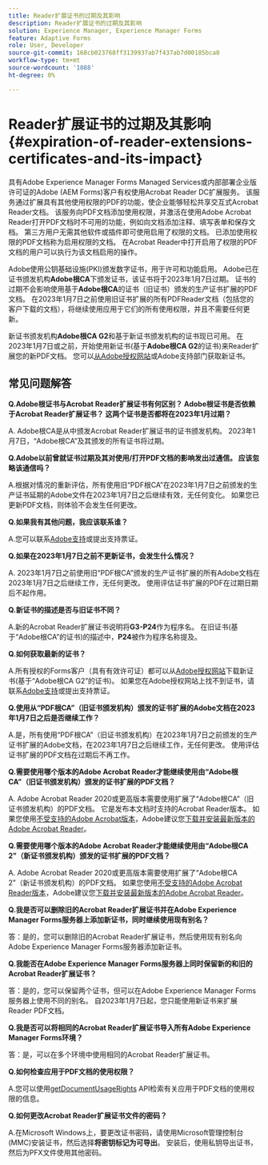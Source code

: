 ```yaml
---
title: Reader扩展证书的过期及其影响
description: Reader扩展证书的过期及其影响
solution: Experience Manager, Experience Manager Forms
feature: Adaptive Forms
role: User, Developer
source-git-commit: 168cb023768ff3139937ab7f437ab7d00185bca0
workflow-type: tm+mt
source-wordcount: '1088'
ht-degree: 0%

---
```



# Reader扩展证书的过期及其影响 {#expiration-of-reader-extensions-certificates-and-its-impact}

具有Adobe Experience Manager Forms Managed Services或内部部署企业版许可证的Adobe (AEM Forms)客户有权使用Acrobat Reader DC扩展服务。 该服务通过扩展具有其他使用权限的PDF的功能，使企业能够轻松共享交互式Acrobat Reader文档。 该服务向PDF文档添加使用权限，并激活在使用Adobe Acrobat Reader打开PDF文档时不可用的功能，例如向文档添加注释、填写表单和保存文档。 第三方用户无需其他软件或插件即可使用启用了权限的文档。 已添加使用权限的PDF文档称为启用权限的文档。 在Acrobat Reader中打开启用了权限的PDF文档的用户可以执行为该文档启用的操作。

Adobe使用公钥基础设施(PKI)颁发数字证书，用于许可和功能启用。 Adobe已在证书颁发机构&#x200B;**Adobe根CA**&#x200B;下颁发证书，该证书将于2023年1月7日过期。 证书的过期不会影响使用基于&#x200B;**Adobe根CA**&#x200B;的证书（旧证书）颁发的生产证书扩展的PDF文档。 在2023年1月7日之前使用旧证书扩展的所有PDFReader文档（包括您的客户下载的文档），将继续使用应用于它们的所有使用权限，并且不需要任何更新。

新证书颁发机构&#x200B;**Adobe根CA G2**&#x200B;和基于新证书颁发机构的证书现已可用。 在2023年1月7日或之前，开始使用新证书(基于&#x200B;**Adobe根CA G2**&#x200B;的证书)来Reader扩展您的新PDF文档。  您可以[从Adobe授权网站](https://licensing.adobe.com/)或Adobe支持部门获取新证书。

## 常见问题解答

**Q.Adobe根证书与Acrobat Reader扩展证书有何区别？ Adobe根证书是否依赖于Acrobat Reader扩展证书？ 这两个证书是否都将在2023年1月过期？**

A. Adobe根CA是从中颁发Acrobat Reader扩展证书的证书颁发机构。 2023年1月7日，“Adobe根CA”及其颁发的所有证书将过期。

**Q.Adobe以前曾就证书过期及其对使用/打开PDF文档的影响发出过通信。 应该忽略该通信吗？**

A.根据对情况的重新评估，所有使用旧“PDF根CA”在2023年1月7日之前颁发的生产证书延期的Adobe文件在2023年1月7日之后继续有效，无任何变化。 如果您已更新PDF文档，则体验不会发生任何更改。

**Q.如果我有其他问题，我应该联系谁？**

A.您可以联系[Adobe支持](https://experienceleague.adobe.com/?support-solution=Experience+Manager#support)或提出支持票证。

**Q.如果在2023年1月7日之前不更新证书，会发生什么情况？**

A. 2023年1月7日之前使用旧“PDF根CA”颁发的生产证书扩展的所有Adobe文档在2023年1月7日之后继续工作，无任何更改。 使用评估证书扩展的PDF在过期日期后不起作用。

**Q.新证书的描述是否与旧证书不同？**

A.新的Acrobat Reader扩展证书说明将&#x200B;**G3-P24**&#x200B;作为程序名。 在旧证书(基于“Adobe根CA”的证书)的描述中，**P24**&#x200B;被作为程序名称提及。

**Q.如何获取最新的证书？**

A.所有授权的Forms客户（具有有效许可证）都可以从[Adobe授权网站](https://licensing.adobe.com/)下载新证书(基于“Adobe根CA G2”的证书)。 如果您在Adobe授权网站上找不到证书，请联系[Adobe支持](https://experienceleague.adobe.com/?support-solution=Experience+Manager&amp;lang=en#support)或提出支持票证。

**Q.使用从“PDF根CA”（旧证书颁发机构）颁发的证书扩展的Adobe文档在2023年1月7日之后是否继续工作？**

A.是，所有使用“PDF根CA”（旧证书颁发机构）在2023年1月7日之前颁发的生产证书扩展的Adobe文档，在2023年1月7日之后继续工作，无任何更改。 使用评估证书扩展的PDF文档在过期后不再工作。

**Q.需要使用哪个版本的Adobe Acrobat Reader才能继续使用由“Adobe根CA”（旧证书颁发机构）颁发的证书扩展的PDF文档？**

A. Adobe Acrobat Reader 2020或更高版本需要使用扩展了“Adobe根CA”（旧证书颁发机构）的PDF文档。 它是发布本文档时支持的Acrobat Reader版本。 如果您使用[不受支持的Adobe Acrobat版本](https://helpx.adobe.com/cn/support/programs/eol-matrix.html)，Adobe建议您[下载并安装最新版本的Adobe Acrobat Reader](https://get.adobe.com/reader/)。

**Q.需要使用哪个版本的Adobe Acrobat Reader才能继续使用由“Adobe根CA 2”（新证书颁发机构）颁发的证书扩展的PDF文档？**

A. Adobe Acrobat Reader 2020或更高版本需要使用扩展了“Adobe根CA 2”（新证书颁发机构）的PDF文档。 如果您使用[不受支持的Adobe Acrobat Reader版本](https://helpx.adobe.com/cn/support/programs/eol-matrix.html)，Adobe建议您[下载并安装最新版本的Adobe Acrobat Reader](https://get.adobe.com/reader/)。

**Q.我是否可以删除旧的Acrobat Reader扩展证书并在Adobe Experience Manager Forms服务器上添加新证书，同时继续使用现有别名？**

答：是的，您可以删除旧的Acrobat Reader扩展证书，然后使用现有别名向Adobe Experience Manager Forms服务器添加新证书。

**Q.我能否在Adobe Experience Manager Forms服务器上同时保留新的和旧的Acrobat Reader扩展证书？**

答：是的，您可以保留两个证书，但可以在Adobe Experience Manager Forms服务器上使用不同的别名。 自2023年1月7日起，您只能使用新证书来扩展Reader PDF文档。

**Q.我是否可以将相同的Acrobat Reader扩展证书导入所有Adobe Experience Manager Forms环境？**

答：是，可以在多个环境中使用相同的Acrobat Reader扩展证书。

**Q.如何检查应用于PDF文档的使用权限？**

A.您可以使用[getDocumentUsageRights](https://experienceleague.adobe.com/docs/experience-manager-65-lts/forms/developer-reference/programming-aem-forms-jee/java-api-quick-start-code-examples/acrobat-reader-dc-extensions-service.html?lang=en#quick-start-soap-mode-retrieving-credential-information-using-the-java-api) API检索有关应用于PDF文档的使用权限的信息。

**Q.如何更改Acrobat Reader扩展证书文件的密码？**

A.在Microsoft Windows上，要更改证书密码，请使用Microsoft管理控制台(MMC)安装证书，然后选择&#x200B;**将密钥标记为可导出**。 安装后，使用私钥导出证书，然后为PFX文件使用其他密码。


<!-- 
## Applying the certificates {#obtaning-and-applying-the-certificates} 

You can choose one of the following paths to apply latest certificates:

* [Updating certificates for an AEM Forms on JEE environment](#Updating-and-Applying-certificates-for-an-AEM-Forms-on-JEE-environment) 
* [Updating certificates for an AEM Forms on OSGi environment](#Updating-and-applying-certificates-for-an-AEM-Forms-on-OSGi-environment)

>[!NOTE]
>
>The document uses the term certificates and credentials interchangeably.

### Pre-requisites {#Pre-requisites}

Updating the certificates requires using actions available on AEM Forms administrator console and Reader Extension APIs provided by AEM Forms. The document is intended for users and administrators with knowledge of using Adobe Experience Manger Forms APIs. Before you start, ensure that: 

* the user has administrator rights on underlying AEM Forms environment. 
* the user has setup the [development environment](https://experienceleague.adobe.com/docs/experience-manager-65-lts/developing/devtools/howto-projects-eclipse.html) and has access to it.
* [obtain the certificates](#obtain-the-certificates).


### Obtain the certificates {#obtain-the-certificates}

The Rights credential is delivered as a digital certificate that contains the public key, the private key, and the password used to access the credential.

If your organization purchases a production version of Reader Extensions, the production Rights credential is delivered by Adobe Licensing Website (LWS). A production Rights credential is unique to your organization and can enable the specific usage rights that you require.

If you obtained Reader Extensions through a partner or software provider who integrated Reader Extensions into their software, the Rights credential is provided to you by that partner who, in turn, receives this credential from Adobe.

>[!NOTE]
>
>The Rights credential cannot be used for typical document signing or assertion of identity. For these applications, you can use a self-sign certificate or acquire an identity certificate from a Certificate Authority (CA).

The following types of Rights credentials are available:

**Customer Evaluation**: A credential with a short validity period that is provided to customers who want to evaluate Reader Extensions. Usage rights applied to documents using this credential expire when the credential expires. This type of credential is valid only for two to three months.

**Production**: A credential with a long validity period that is provided to customers who purchased the full product. Production credentials are unique to each customer but can be installed on multiple systems.

If you have already used certificates to reader extend PDF files, download a production certificate from [Adobe Licensing Website (LWS)](https://licensing.adobe.com/).

### Applying certificates for an AEM Forms on JEE environment {#Updating-and-Applying-certificates-for-an-AEM-Forms-on-JEE-environment} 

Applying new certificates on AEM Forms on JEE stack requires importing new credentials and applying usage rights. You can use admin console to import credentials and AEM Forms Reader Extension APIs to apply usage rights. 

#### Import and configure credentials 

You can use the Trust Store Management pages to import a new credential. The Trust Store may contain more than one Reader Extensions credential. Designate one of those credentials as the default Reader Extensions credential. The default credential is used when a Workbench user is unable to determine which credential to use during process creation. These rules apply to default credentials:

* If you import a Reader Extensions credential and the Trust Store contains no other Reader Extensions credentials, it is set as the default.
* If you import a Reader Extensions credential with the Default option selected, the default type is removed from an existing default credential. The imported credential becomes the default.
* You cannot delete a default Reader Extensions credential. To delete the default credential, first set another credential as the default. An exception to this rule is that if there is only one credential, you can delete it even though it is the default.
* You cannot update a default Reader Extensions credential.

To import the credentials: 

1. In administration console, click Settings > Trust Store Management > Local Credentials.
1. Click Import and, under Trust Store Type, select Acrobat Reader DC extensions Credential.
1. (Optional) To indicate that this credential is the default credential to use with Acrobat Reader DC extensions, select Default.
1. In the Alias box, type an identifier for the credential. This identifier is used as the display name for the credential in Acrobat Reader DC extensions. This alias is also used to access the credential programmatically using the AEM forms SDK.
1. Click Choose File to locate the credential, type the password of the credential, and then click OK.

If the error message "Failed to import credential due to either incorrect file format, or incorrect password" appears, verify that the password is valid.

You can also import and delete credentials programmatically. (See [Programming with AEM forms](../../developing/credentials.md).)

<!-- ### Remove usage rights from existing rights-enabled PDF documents

Remove usage rights from existing rights-enabled PDF documents before applying usage rights with latest credentials. AEM Forms on JEE provides APIs to remove usage rights. For detailed instructions, see [Removing Usage Rights from PDF Documents](../../developing/assigning-usage-rights.md#removing-usage-rights-from-pdf-documents).

To remove usage rights for AEM Forms on JEE processes developed in Workbench, see [Workbench Help](https://helpx.adobe.com/content/dam/help/en/experience-manager/6-5/forms/pdf/WorkbenchHelp.pdf). 

#### Apply the usage rights to PDF documents 

After importing new credentials, you can apply usage rights to PDF documents using the Acrobat Reader DC extensions Java Client API and web service.  For details, see [Applying Usage Rights to PDF Documents](../../developing/assigning-usage-rights.md#applying-usage-rights-to-pdf-documents). 


### Applying certificates for an AEM Forms on OSGi environment {#Updating-and-applying-certificates-for-an-AEM-Forms-on-OSGi-environment}

Applying new certificates on AEM Forms on OSGi stack requires importing new credentials and applying usage rights. You can use admin console to import credentials and AEM Forms Reader Extension APIs to apply usage rights. 

#### Import credentials {#Import-credentials}

In an AEM Forms on OSGi environment, a Reader Extension credential is associated with fd-service user. Before adding credentials for fd-user key store, perform the following steps to create a key store: 

1. Log in to your AEM Author instance as an Administrator.
1. Go to **[!UICONTROL Tools]**> **[!UICONTROL Security]**>**[!UICONTROL Users]**.
1. Scroll down the list of users until you find fd-service user account.
1. Click **[!UICONTROL fd-service]** user.
1. Click keystore tab.
1. Click **[!UICONTROL Create KeyStore]**.
1. Set the KeyStore Access Password and save your settings to create the KeyStore password.

After creating the key-store, add credentials to fd-service user. The following video explains the steps: 

>[!VIDEO](https://images-tv.adobe.com/mpcv3/5577/8db8e554-f04b-4fae-8108-b9b5e0eb03ad_1627925794.854x480at800_h264.mp4)

The following command list the details of the pfx file. Before running the command, navigate to the directory that contains the .pfx file.

`keytool -v -list -storetype pkcs12 -keystore [name of your .pfx file]`

For example, keytool -v -list -storetype pkcs12 -keystore 1005566.pfx where 1005566.pfx is the name of my pfx file

<!-- ### Remove usage rights from existing rights-enabled PDF documents

Remove usage rights from existing rights-enabled PDF documents before applying usage rights with latest credentials. You can remove the usage rights for a document by invoking the removeUsageRights API from within the docAssuranceServiceAPI. For detailed information, see [Remove Usage Rights](/help/forms/using/aem-document-services-programmatically.md#removing-usage-rights) document.

#### Apply the usage rights to PDF documents 

To apply usage rights in an AEM Forms on OSGi environment, Create custom OSGi service to usage rights to the documents. You can also create a servlet with a POST method to return the reader extended PDF to the user. For detailed instructions, see [Applying Reader Extensions](https://experienceleague.adobe.com/docs/experience-manager-learn/forms/document-services/apply-reader-extension-rights-to-pdf.html).  -->
